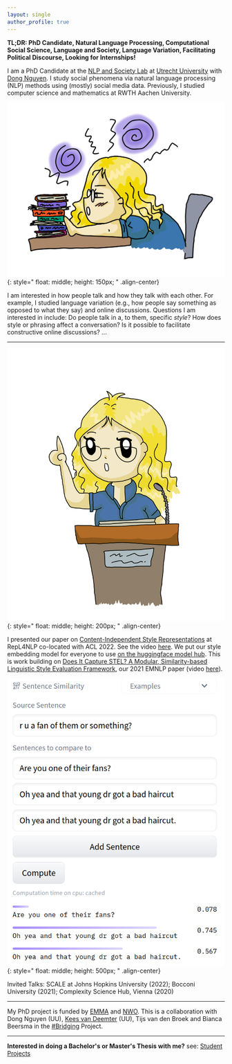 ```yaml
---
layout: single
author_profile: true
---
```


**TL;DR: PhD Candidate, Natural Language Processing, Computational Social Science, Language and Society, Language Variation, Facilitating Political Discourse, Looking for Internships!**

I am a PhD Candidate at the [NLP and Society Lab](https://nlpsoc.github.io/) at [Utrecht University](https://www.uu.nl/en) with [Dong Nguyen](https://dongnguyen.nl/). I study social phenomena via natural language processing (NLP) methods using (mostly) social media data. Previously, I studied computer science and mathematics at RWTH Aachen University.

![drawn Anna research](./assets/images/me_blue_research.PNG){: style=" float: middle; height: 150px; " .align-center}

I am interested in how people talk and how they talk with each other. For example, I studied language variation (e.g., how people say something as opposed to what they say) and online discussions. Questions I am interested in include: Do people talk in a, to them, specific *style*? How does style or phrasing affect a conversation? Is it possible to facilitate constructive online discussions? ...

---

![drawn Anna presents](./assets/images/me_talk_blue.PNG){: style=" float: middle; height: 200px; " .align-center}

I presented our paper on [Content-Independent Style Representations](https://aclanthology.org/2022.repl4nlp-1.26/) at RepL4NLP co-located with ACL 2022. See the video [here](https://www.youtube.com/watch?v=QHW7pfwJ56E). We put our style embedding model for everyone to use [on the huggingface model hub](https://huggingface.co/AnnaWegmann/Style-Embedding). This is work building on [Does It Capture STEL? A Modular, Similarity-based Linguistic Style Evaluation Framework](https://aclanthology.org/2021.emnlp-main.569/), our 2021 EMNLP paper (video [here](https://www.youtube.com/watch?v=WPbxyOrDK6w)). 

![example style representations](./assets/images/Style-Model.png){: style=" float: middle; height: 500px; " .align-center}

Invited Talks: SCALE at Johns Hopkins University (2022); Bocconi University (2021); Complexity Science Hub, Vienna (2020)

---

My PhD project is funded by [EMMA](https://www.emma.nl/) and [NWO](https://www.nwo.nl/en). This is a collaboration with Dong Nguyen (UU), [Kees van Deemter](https://www.uu.nl/staff/CJvanDeemter?t=0) (UU),  Tijs van den Broek and Bianca Beersma in the [#Bridging](https://nwo-bridging.github.io/) Project.

---

**Interested in doing a Bachelor's or Master's Thesis with me?** see: [Student Projects](https://annawegmann.github.io/student-projects/)




